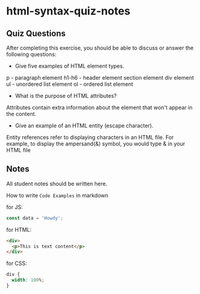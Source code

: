 # html-syntax-quiz-notes

## Quiz Questions

After completing this exercise, you should be able to discuss or answer the following questions:

- Give five examples of HTML element types.

p - paragraph element
h1-h6 - header element
section element
div element
ul - unordered list element
ol - ordered list element

- What is the purpose of HTML attributes?

Attributes contain extra information about the element that won't appear in the content.

- Give an example of an HTML entity (escape character).

Entity references refer to displaying characters in an HTML file.
For example, to display the ampersand(&) symbol, you would type &amp; in your HTML file

## Notes

All student notes should be written here.

How to write `Code Examples` in markdown

for JS:

```javascript
const data = 'Howdy';
```

for HTML:

```html
<div>
  <p>This is text content</p>
</div>
```

for CSS:

```css
div {
  width: 100%;
}
```
